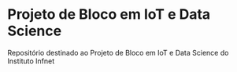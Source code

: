 #  Projeto de Bloco em IoT e Data Science
Repositório destinado ao Projeto de Bloco em IoT e Data Science do Instituto Infnet
